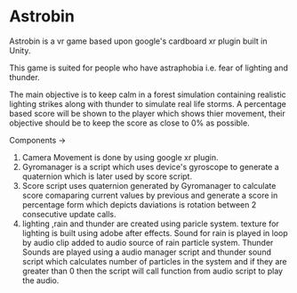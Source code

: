 
# Astrobin

Astrobin is a vr game based upon google's cardboard xr plugin 
built in Unity.

This game is suited for people who have astraphobia i.e. fear of lighting
and thunder.

The main objective is to keep calm in a forest simulation containing realistic lighting strikes along with thunder to simulate real life storms.
A percentage based score will be shown to the player which shows thier movement,
their objective should be to keep the score as close to 0% as possible. 

Components ->
1. Camera Movement is done by using google xr plugin.
2. Gyromanager is a script which uses device's gyroscope to generate
   a quaternion which is later used by score script.
3. Score script uses quaternion generated by Gyromanager to calculate score 
   comaparing current values by previous and generate a score in percentage form
   which depicts daviations is rotation between 2 consecutive update calls.
4. lighting ,rain and thunder are created using paricle system.
   texture for lighting is built using adobe after effects.
   Sound for rain is played in loop by audio clip added to audio source of rain particle system.
   Thunder Sounds are played using a audio manager script and thunder sound script
   which calculates number of particles in the system and if they are greater than 0 then 
   the script will call function from audio script to play the audio.


